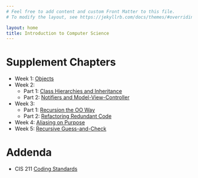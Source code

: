 ```yaml
---
# Feel free to add content and custom Front Matter to this file.
# To modify the layout, see https://jekyllrb.com/docs/themes/#overriding-theme-defaults

layout: home
title: Introduction to Computer Science
---
```


# Supplement Chapters

* Week 1: [Objects](chapters/01_1_Objects.html)
* Week 2: 
  * Part 1: [Class Hierarchies and Inheritance](chapters/02_1_Inheritance)
  * Part 2: [Notifiers and Model-View-Controller](chapters/02_2_Notifiers)
* Week 3: 
  * Part 1: [Recursion the OO Way](chapters/03_1_Recursion)
  * Part 2: [Refactoring Redundant Code](chapters/03_2_Refactor)
* Week 4: [Aliasing on Purpose](chapters/04_1_Alias)
* Week 5: [Recursive Guess-and-Check](chapters/05_1_GuessCheck)

# Addenda

* CIS 211 [Coding Standards](reference/CodingStandards.html)



